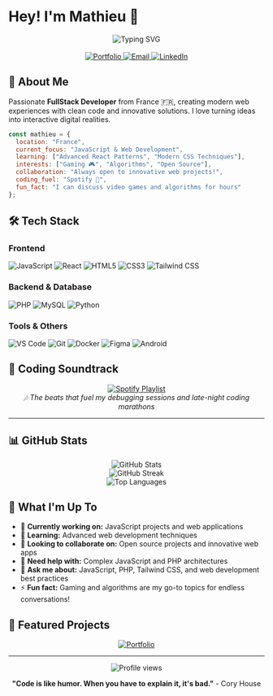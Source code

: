 # Hey! I'm Mathieu 👋

<div align="center">
  <img src="https://readme-typing-svg.herokuapp.com?font=Fira+Code&size=22&duration=3000&pause=1000&color=3B82F6&center=true&vCenter=true&width=400&lines=Frontend+Developer;JavaScript+Enthusiast;PHP+%26+Web+Expert;Open+Source+Contributor" alt="Typing SVG" />
</div>

<br>

<div align="center">
  <a href="https://mathieugaydon.github.io/">
    <img src="https://img.shields.io/badge/Portfolio-FF5722?style=for-the-badge&logo=google-chrome&logoColor=white" alt="Portfolio"/>
  </a>
  <a href="mailto:gaydonmathieu9@gmail.com">
    <img src="https://img.shields.io/badge/Email-D14836?style=for-the-badge&logo=gmail&logoColor=white" alt="Email"/>
  </a>
  <a href="https://linkedin.com/in/mathieu-gaydon">
    <img src="https://img.shields.io/badge/LinkedIn-0077B5?style=for-the-badge&logo=linkedin&logoColor=white" alt="LinkedIn"/>
  </a>
</div>

## 🚀 About Me

Passionate **FullStack Developer** from France 🇫🇷, creating modern web experiences with clean code and innovative solutions. I love turning ideas into interactive digital realities.

```javascript
const mathieu = {
  location: "France",
  current_focus: "JavaScript & Web Development",
  learning: ["Advanced React Patterns", "Modern CSS Techniques"],
  interests: ["Gaming 🎮", "Algorithms", "Open Source"],
  collaboration: "Always open to innovative web projects!",
  coding_fuel: "Spotify 🎵",
  fun_fact: "I can discuss video games and algorithms for hours"
};
```

## 🛠️ Tech Stack

### Frontend
![JavaScript](https://img.shields.io/badge/JavaScript-F7DF1E?style=for-the-badge&logo=javascript&logoColor=black)
![React](https://img.shields.io/badge/React-20232A?style=for-the-badge&logo=react&logoColor=61DAFB)
![HTML5](https://img.shields.io/badge/HTML5-E34F26?style=for-the-badge&logo=html5&logoColor=white)
![CSS3](https://img.shields.io/badge/CSS3-1572B6?style=for-the-badge&logo=css3&logoColor=white)
![Tailwind CSS](https://img.shields.io/badge/Tailwind_CSS-38B2AC?style=for-the-badge&logo=tailwind-css&logoColor=white)

### Backend & Database
![PHP](https://img.shields.io/badge/PHP-777BB4?style=for-the-badge&logo=php&logoColor=white)
![MySQL](https://img.shields.io/badge/MySQL-005C84?style=for-the-badge&logo=mysql&logoColor=white)
![Python](https://img.shields.io/badge/Python-3776AB?style=for-the-badge&logo=python&logoColor=white)

### Tools & Others
![VS Code](https://img.shields.io/badge/VS_Code-007ACC?style=for-the-badge&logo=visual-studio-code&logoColor=white)
![Git](https://img.shields.io/badge/Git-F05032?style=for-the-badge&logo=git&logoColor=white)
![Docker](https://img.shields.io/badge/Docker-2496ED?style=for-the-badge&logo=docker&logoColor=white)
![Figma](https://img.shields.io/badge/Figma-F24E1E?style=for-the-badge&logo=figma&logoColor=white)
![Android](https://img.shields.io/badge/Android-3DDC84?style=for-the-badge&logo=android&logoColor=white)

## 🎵 Coding Soundtrack

<div align="center">
  <a href="https://open.spotify.com/playlist/4Yv0FKBpKkeYyhoIQfXayv?si=0628bff4dfc74614">
    <img src="https://img.shields.io/badge/🎧_My_Coding_Playlist-1DB954?style=for-the-badge&logo=spotify&logoColor=white" alt="Spotify Playlist"/>
  </a>
  <br>
  <i>🎶 The beats that fuel my debugging sessions and late-night coding marathons</i>
</div>

---

## 📊 GitHub Stats

<div align="center">
  <img src="https://github-readme-stats.vercel.app/api?username=mathieugaydon&theme=tokyonight&hide_border=true&include_all_commits=true&count_private=false" alt="GitHub Stats" />
</div>

<div align="center">
  <img src="https://github-readme-streak-stats.herokuapp.com/?user=mathieugaydon&theme=tokyonight&hide_border=true" alt="GitHub Streak" />
</div>

<div align="center">
  <img src="https://github-readme-stats.vercel.app/api/top-langs/?username=mathieugaydon&theme=tokyonight&hide_border=true&include_all_commits=true&count_private=false&layout=compact" alt="Top Languages" />
</div>

## 🌟 What I'm Up To

- 🔭 **Currently working on:** JavaScript projects and web applications
- 🌱 **Learning:** Advanced web development techniques
- 👯 **Looking to collaborate on:** Open source projects and innovative web apps
- 🤝 **Need help with:** Complex JavaScript and PHP architectures
- 💬 **Ask me about:** JavaScript, PHP, Tailwind CSS, and web development best practices
- ⚡ **Fun fact:** Gaming and algorithms are my go-to topics for endless conversations!

## 🎯 Featured Projects

<div align="center">
  <a href="https://mathieugaydon.github.io/">
    <img src="https://img.shields.io/badge/🌐_Check_Out_My_Portfolio-4A90E2?style=for-the-badge&logoColor=white" alt="Portfolio" />
  </a>
</div>

---

<div align="center">
  <img src="https://komarev.com/ghpvc/?username=mathieugaydon&label=Profile%20views&color=0e75b6&style=flat" alt="Profile views" />
  
  **"Code is like humor. When you have to explain it, it's bad."** - Cory House
</div>
